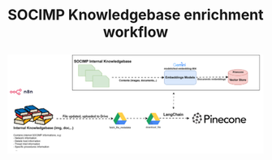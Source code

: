 <h1 align="center">

SOCIMP Knowledgebase enrichment workflow

</h1>


![knowledgebase-enrichment](/images/n8n/Knowledgebase-Enrichment.svg)